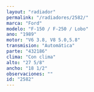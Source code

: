 ```yaml
---
layout: "radiador"
permalink: "/radiadores/2582/"
marca: "Ford"
modelo: "F-150 / F-250 / Lobo"
ano: "1989"
motor: "V6 3.8, V8 5.0,5.8"
transmision: "Automática"
parte: "432186"
clima: "Con clima"
alto: "27 5/8"
ancho: "18 1/2"
observaciones: ""
id: "2582"
---
```


